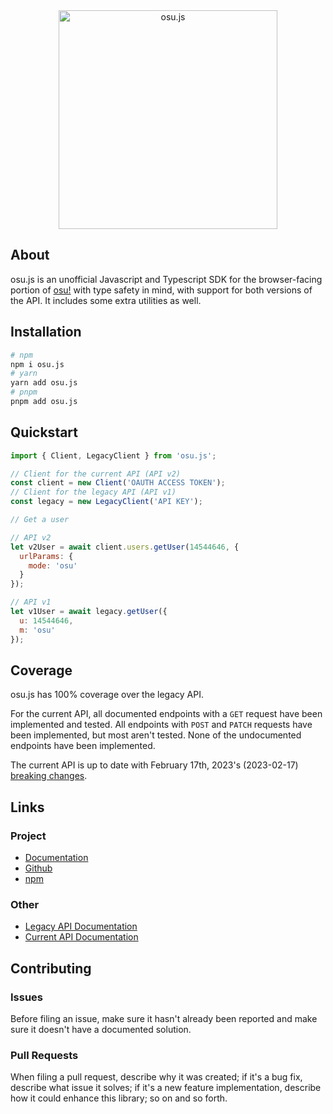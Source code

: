 <div align="center">
  <img src="https://i.imgur.com/eFERZWb.png" width="350" alt="osu.js" />
</div>

## About

osu.js is an unofficial Javascript and Typescript SDK for the browser-facing portion of [osu!](https://osu.ppy.sh/home) with type safety in mind, with support for both versions of the API. It includes some extra utilities as well.

## Installation

```bash
# npm
npm i osu.js
# yarn
yarn add osu.js
# pnpm
pnpm add osu.js
```

## Quickstart

```js
import { Client, LegacyClient } from 'osu.js';

// Client for the current API (API v2)
const client = new Client('OAUTH ACCESS TOKEN');
// Client for the legacy API (API v1)
const legacy = new LegacyClient('API KEY');

// Get a user

// API v2
let v2User = await client.users.getUser(14544646, {
  urlParams: {
    mode: 'osu'
  }
});

// API v1
let v1User = await legacy.getUser({
  u: 14544646,
  m: 'osu'
});
```

## Coverage

osu.js has 100% coverage over the legacy API.

For the current API, all documented endpoints with a `GET` request have been implemented and tested. All endpoints with `POST` and `PATCH` requests have been implemented, but most aren't tested. None of the undocumented endpoints have been implemented.

The current API is up to date with February 17th, 2023's (2023-02-17) [breaking changes](https://osu.ppy.sh/docs/index.html#breaking-changes).

## Links

### Project

- [Documentation]()
- [Github](https://github.com/L-Mario564/osu.js)
- [npm]()

### Other

- [Legacy API Documentation](https://github.com/ppy/osu-api/wiki)
- [Current API Documentation](https://osu.ppy.sh/docs/index.html)

## Contributing

### Issues

Before filing an issue, make sure it hasn't already been reported and make sure it doesn't have a documented solution.

### Pull Requests

When filing a pull request, describe why it was created; if it's a bug fix, describe what issue it solves; if it's a new feature implementation, describe how it could enhance this library; so on and so forth.
